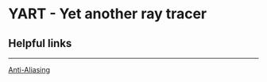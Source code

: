 # YART - Yet another ray tracer


## Helpful links 
***
[Anti-Aliasing](https://courses.cs.washington.edu/courses/csep557/01sp/lectures/aa-and-drt.pdf)